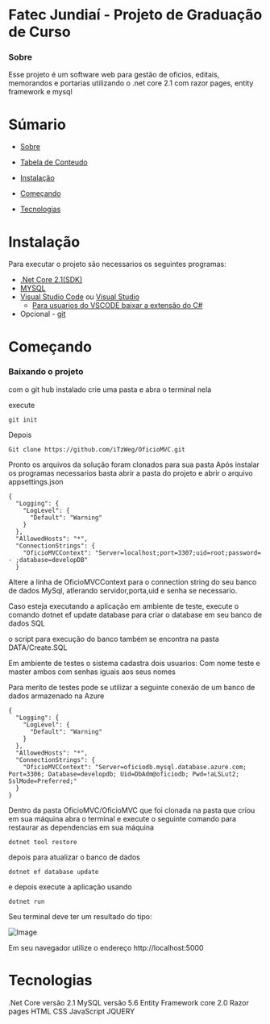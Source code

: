 # Fatec Jundiaí - Projeto de Graduação de Curso
### Sobre ###
Esse projeto é um software web para gestão de oficios, editais, memorandos e portarias utilizando o .net core 2.1 com razor pages, entity framework e mysql

Súmario
=================
<!--ts-->
   * [Sobre](#Sobre)
   * [Tabela de Conteudo](#tabela-de-conteudo)
   * [Instalação](#Instalação)
   * [Começando](#Começando)
   
   * [Tecnologias](#Tecnologias)
<!--te-->
  
 
  # Instalação
  Para executar o projeto são necessarios os seguintes programas:
  
<!--ts-->
   * [.Net Core 2.1(SDK)](https://dotnet.microsoft.com/download/dotnet-core/2.1)
   * [MYSQL](https://dev.mysql.com/downloads/mysql/)
   * [Visual Studio Code](https://code.visualstudio.com/) ou [Visual Studio](https://visualstudio.microsoft.com/pt-br/downloads/)
      * [Para usuarios do VSCODE baixar a extensão do C#](https://marketplace.visualstudio.com/items?itemName=ms-dotnettools.csharp)
   * Opcional - [git](https://git-scm.com/downloads)
<!--te-->
# Começando
### Baixando o projeto
com o git hub instalado crie uma pasta e abra o terminal nela

execute 
```
git init
```
Depois
```
Git clone https://github.com/iTzWeg/OficioMVC.git
```
Pronto os arquivos da solução foram clonados para sua pasta
Após instalar os programas necessarios  basta abrir a pasta do projeto e abrir o arquivo appsettings.json
```
{
  "Logging": {
    "LogLevel": {
      "Default": "Warning"
    }
  },
  "AllowedHosts": "*",
  "ConnectionStrings": {
    "OficioMVCContext": "Server=localhost;port=3307;uid=root;password= - ;database=developDB"
  }
```
Altere a linha de OficioMVCContext para  o connection string do seu banco de dados MySql, atlerando servidor,porta,uid e senha se necessario.

Caso esteja executando a aplicação em ambiente de teste, execute o comando dotnet ef update database para criar o database em seu banco de dados SQL

o script para execução do banco também se encontra na pasta DATA/Create.SQL



Em ambiente de testes o sistema cadastra dois usuarios:
Com nome teste e master ambos com senhas iguais aos seus nomes

Para merito de testes pode se utilizar a seguinte conexão de um banco de dados armazenado na Azure
```
{
  "Logging": {
    "LogLevel": {
      "Default": "Warning"
    }
  },
  "AllowedHosts": "*",
  "ConnectionStrings": {
    "OficioMVCContext": "Server=oficiodb.mysql.database.azure.com; Port=3306; Database=developdb; Uid=DbAdm@oficiodb; Pwd=!aLSLut2; SslMode=Preferred;"
  }
}

```

Dentro da pasta OficioMVC/OficioMVC que foi clonada na pasta que criou em sua máquina abra o terminal e execute o seguinte comando para restaurar as dependencias em sua máquina
```
dotnet tool restore
```
depois para atualizar o banco de dados
```
dotnet ef database update
```
e depois execute a aplicação usando
```
dotnet run 
```
Seu terminal deve ter um resultado do tipo: 


![Image](https://uploaddeimagens.com.br/images/002/984/853/original/Capturar.PNG?1606779870)

Em seu navegador utilize o endereço http://localhost:5000




# Tecnologias

.Net Core versão 2.1
MySQL versão 5.6 
Entity Framework core 2.0
Razor pages
HTML
CSS
JavaScript
JQUERY
